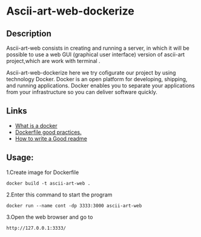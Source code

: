 # Ascii-art-web-dockerize
## Description
Ascii-art-web consists in creating and running a server, in which it will be possible to use a web GUI (graphical user interface) version of ascii-art project,which are work with terminal .

Ascii-art-web-dockerize here we try cofigurate our project by using technology Docker. Docker is an open platform for developing, shipping, and running applications. Docker enables you to separate your applications from your infrastructure so you can deliver software quickly.


## Links

 - [What is a docker](https://selectel.ru/blog/what-is-docker/#whatis)
 - [Dockerfile good practices.](https://github.com/matiassingers/awesome-readme)
 - [How to write a Good readme](https://readme.so/editor)

## Usage:

1.Create image for Dockerfile

  
    docker build -t ascii-art-web . 

2.Enter this command to start the program

    docker run --name cont -dp 3333:3000 ascii-art-web
3.Open the web browser and go to

    http://127.0.0.1:3333/
    